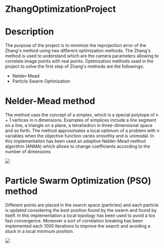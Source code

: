 # ZhangOptimizationProject
# Description
The purpose of the project is to minimize the reprojection error of the Zhang's method using two different optimization methods.
The Zhang's method is used to understand which are the camera parameters allowing to correlate image points with real points. Optimization methods used in the project to solve the first step of Zhang's methods are the followings:
* Nelder-Mead
* Particle Swarm Optimization

# Nelder-Mead method
The method uses the concept of a simplex, which is a special polytope of n + 1 vertices in n dimensions. Examples of simplices include a line segment on a line, a triangle on a plane, a tetrahedron in three-dimensional space and so forth.
The method approximates a local optimum of a problem with n variables when the objective function varies smoothly and is unimodal.
In this implementation has been used an adaptive Nelder-Mead method algorithm (ANMA) which allows to change coefficients according to the number of dimensions

<img align="center" src="https://rodolfoferro.files.wordpress.com/2017/02/gif1.gif">

# Particle Swarm Optimization (PSO) method
Different points are placed in the search space (particles) and each particle is updated considering the best position found by the swarm and found by itself.
In this implementation a local topology has been used to avoid a too fast convergence. Moreover a sort of correlation breaking has been implemented each 1000 iterations to improve the search and avoiding a stuck in a local minimum position.

<img align="center" src="https://miro.medium.com/max/2400/1*hpnzy5dNYtp1qC1MsN9cGQ.gif">                                                                                                     
